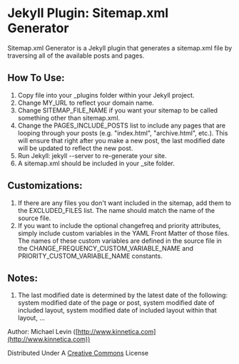 Jekyll Plugin: Sitemap.xml Generator
====================================

Sitemap.xml Generator is a Jekyll plugin that generates a sitemap.xml file by traversing all of the available posts and pages.

How To Use:
-----------
1. Copy file into your _plugins folder within your Jekyll project.
2. Change MY_URL to reflect your domain name.
3. Change SITEMAP_FILE_NAME if you want your sitemap to be called something other than sitemap.xml.
4. Change the PAGES_INCLUDE_POSTS list to include any pages that are looping through your posts (e.g. "index.html", "archive.html", etc.). This will ensure that right after you make a new post, the last modified date will be updated to reflect the new post.
5. Run Jekyll: jekyll --server to re-generate your site.
6. A sitemap.xml should be included in your _site folder.

Customizations:
---------------
1. If there are any files you don't want included in the sitemap, add them to the EXCLUDED_FILES list. The name should match the name of the source file.
2. If you want to include the optional changefreq and priority attributes, simply include custom variables in the YAML Front Matter of those files. The names of these custom variables are defined in the source file in the CHANGE_FREQUENCY_CUSTOM_VARIABLE_NAME and PRIORITY_CUSTOM_VARIABLE_NAME constants.

Notes:
------
1. The last modified date is determined by the latest date of the following: system modified date of the page or post, system modified date of included layout, system modified date of included layout within that layout, ...

Author: Michael Levin ([http://www.kinnetica.com](http://www.kinnetica.com))

Distributed Under A [Creative Commons](http://creativecommons.org/licenses/by/3.0/) License
